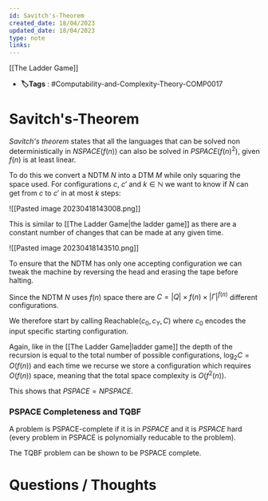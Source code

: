 ```yaml
---
id: Savitch's-Theorem
created_date: 18/04/2023
updated_date: 18/04/2023
type: note
links: 
---
```

[[The Ladder Game]]
* **🏷️Tags** : #Computability-and-Complexity-Theory-COMP0017 
# Savitch's-Theorem

*Savitch's theorem* states that all the languages that can be solved non deterministically in $NSPACE(f(n))$ can also be solved in $PSPACE(f(n)^2)$, given $f(n)$ is at least linear. 

To do this we convert a NDTM $N$ into a DTM $M$ while only squaring the space used. For configurations $c$, $c'$ and $k\in\mathbb{N}$ we want to know if $N$ can get from $c$ to $c'$ in at most $k$ steps:

![[Pasted image 20230418143008.png]]

This is similar to [[The Ladder Game|the ladder game]] as there are a constant number of changes that can be made at any given time.

![[Pasted image 20230418143510.png]]

To ensure that the NDTM has only one accepting configuration we can tweak the machine by reversing the head and erasing the tape before halting.

Since the NDTM $N$ uses $f(n)$ space there are $C= |Q| \times f(n) \times |\Gamma|^{f(n)}$ different configurations.

We therefore start by calling Reachable($c_0,c_Y,C$) where $c_0$ encodes the input specific starting configuration.

Again, like in the [[The Ladder Game|ladder game]] the depth of the recursion is equal to the total number of possible configurations, $\log_2C = O(f(n))$ and each time we recurse we store a configuration which requires $O(f(n))$ space, meaning that the total space complexity is $O(f^2(n))$. 

This shows that $PSPACE = NPSPACE$.

### PSPACE Completeness and TQBF

A problem is $\text{PSPACE-complete}$ if it is in $PSPACE$ and it is $PSPACE$ hard (every problem in PSPACE is polynomially reducable to the problem).

The TQBF problem can be shown to be PSPACE complete.
 
# Questions / Thoughts